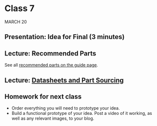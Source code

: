 # Class 7
MARCH 20

## Presentation: Idea for Final (3 minutes)

## Lecture: Recommended Parts

See all [recommended parts on the guide page](https://homemadehardware.com/guides/recommended-parts/).

## Lecture: [Datasheets and Part Sourcing](https://docs.google.com/presentation/d/1VKNOUPopU3qyCOfVJQitY9hx0xeu-tV4Unbd3JWf2tQ/edit#slide=id.g4f2ac9d685_0_2455)

## Homework for next class

* Order everything you will need to prototype your idea.
* Build a functional prototype of your idea. Post a video of it working, as well as any relevant images, to your blog.
